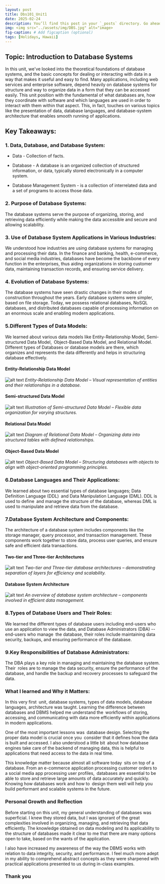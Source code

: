 ```yaml
---
layout: post
title: Dbs101_Unit1
date: 2025-02-24 
description: You’ll find this post in your `_posts` directory. Go ahead and edit it and re-build the site to see your changes. # Add post description (optional)
img: <img src="../assets/img/DBS.jpg" alt="image>
fig-caption: # Add figcaption (optional)
tags: [Holidays, Hawaii]
---
```

## Topic: Introduction to Database Systems

In this unit, we've looked into the theoretical foundations of database systems, and the basic concepts for dealing or interacting with data in a way that makes it useful and easy to find. Many applications, including web services and enterprise software, depend heavily on database systems for structure and way to organize data in a form that they can be accessed easily. This unit position with the fundamental of what databases are, how they coordinate with software and which languages are used in order to interact with them within that aspect. This, in fact, touches on various topics like the presentation of data, database languages, and database-system architecture that enables smooth running of applications.

## Key Takeaways:
### 1. Data, Database, and Database System:

- Data - Collection of facts.

- Database - A database is an organized collection of
  structured information, or data, typically stored
  electronically in a computer system.

- Database Management System - is a collection of
  interrelated data and a set of programs to access those
  data.

### 2. Purpose of Database Systems:

The database systems serve the purpose of organizing, storing, and retrieving data efficiently while making the data accessible and secure and allowing scalability.

### 3. Use of Database System Applications in Various Industries:

We understood how industries are using database systems for managing and processing their data. In the finance and banking, health, e-commerce, and social media industries, databases have become the backbone of every function in the enterprises, thus aiding organizations in storing customer data, maintaining transaction records, and ensuring service delivery.

### 4. Evolution of Database Systems:

The database systems have seen drastic changes in their modes of construction throughout the years. Early database systems were simpler, based on file storage. Today, we possess relational databases, NoSQL databases, and distributed databases capable of processing information on an enormous scale and enabling modern applications.

### 5.Different Types of Data Models:

We learned about various data models like Entity-Relationship Model, Semi-structured Data Model, Object-Based Data Model, and Relational Model. Different types of Databases or database models are there, which organizes and represents the data differently and helps in structuring database effectively.

#### Entity-Relationship Data Model
![alt text](<../assets/img/Entity Relational Model.jpg>)
*Entity-Relationship Data Model – Visual representation of entities and their relationships in a database.*

#### Semi-structured Data Model
![alt text](<../assets/img/Sime-structure Data-Model.jpg>)
*Illustration of Semi-structured Data Model – Flexible data organization for varying structures.*

#### Relational Data Model
![alt text](<../assets/img/Relational Data Mode.jpg>)
*Diagram of Relational Data Model – Organizing data into structured tables with defined relationships.*

#### Object-Based Data Model
![alt text](<../assets/img/Object Base Data Model.jpg>)
*Object-Based Data Model – Structuring databases with objects to align with object-oriented programming principles.*



### 6.Database Languages and Their Applications:

We learned about  two essential types of database languages;  Data Definition Language (DDL) and Data Manipulation Language (DML). DDL is used to define and manage the structure of the database, whereas DML is used to manipulate and retrieve data from the database.

### 7.Database System Architecture and Components:

The architecture of a database system includes components like the storage manager, query processor, and transaction management. These components work together to store data, process user queries, and ensure safe and efficient data transactions.

#### Two-tier and Three-tier Architectures
![alt text](../assets/img/Two%20tire%20and%20three%20tire.jpg)
*Two-tier and Three-tier database architectures – demonstrating separation of layers for efficiency and scalability.*


#### Database System Architecture
![alt text](<../assets/img/Database System Architecture.jpg>)
*An overview of database system architecture – components involved in efficient data management.*

### 8.Types of Database Users and Their Roles:

We learned the different types of database users including end-users who use an application to view the data, and Database Administrators (DBA) -- end-users who manage the database, their roles include maintaining data security, backups, and ensuring performance of the database.

### 9.Key Responsibilities of Database Administrators:

The DBA plays a key role in managing and maintaining the database system. Their roles are to manage the data security, ensure the performance of the database, and handle the backup and recovery processes to safeguard the data.

### What I learned and Why it Matters:

In this very first unit, database systems, types of data models, database languages, architecture was taught. Learning the difference between databases and DBMS helped me understand the workflows of storing, accessing, and communicating with data more efficiently within applications in modern applications.

One of the most important lessons was database design. Selecting the proper data model is crucial once you consider that it defines how the data is built and accessed. I also understood a little bit about how database engines take care of the backend of managing data, this is helpful to applications that need access to the data in real time.

 This knowledge matter because almost all software today sits on top of a database. From an e-commerce application processing customer orders to a social media app processing user profiles, databases are essential to be able to store and retrieve large amounts of data accurately and quickly. Knowing how databases work and how to design them well will help you build performant and scalable systems in the future.

###  Personal Growth and Reflection

Before starting on this unit, my general understanding of databases was superficial. I knew they stored data, but I was ignorant of the great complexities involved in organizing, managing, and retrieving that data efficiently. The knowledge obtained on data modeling and its applicability to the structure of databases made it clear to me that there are many options open to take, based on the wants of the application.

I also have increased my awareness of the way the DBMS works with relation to data integrity, security, and performance. I feel much more adept in my ability to comprehend abstract concepts as they were sharpened with practical applications presented to us during in-class examples.


### Thank you
